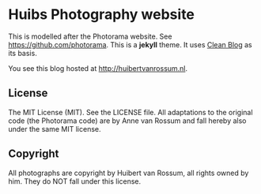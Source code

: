 # Huibs Photography website

This is modelled after the Photorama website. See <https://github.com/photorama>. This is a **jekyll** theme. It uses 
[Clean Blog](https://github.com/BlackrockDigital/startbootstrap-clean-blog-jekyll "Clean Blog") as its basis.

You see this blog hosted at <http://huibertvanrossum.nl>.

## License

The MIT License (MIT). See the LICENSE file. All adaptations to the original code (the Photorama code) are by 
Anne van Rossum and fall hereby also under the same MIT license.

## Copyright

All photographs are copyright by Huibert van Rossum, all rights owned by him. They do NOT fall under this license.
